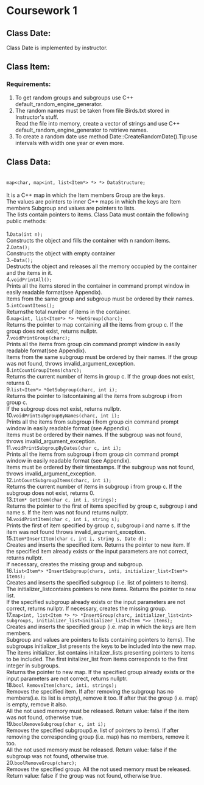 
# Coursework 1

## Class Date:
Class Date is implemented by instructor.

## Class Item:
### Requirements:
1. To get random groups and subgroups use C++ default_random_engine_generator.<br>
2. The random names  must  be  taken  from  file Birds.txt stored in Instructor's stuff.<br>
Read the  file  into memory, create a vector of strings and use C++ default_random_engine_generator to retrieve names.
3. To create a random date use method  Date::CreateRandomDate().Tip:use intervals with width one year or even more.<br>

## Class Data:
<br>`map<char, map<int, list<Item*> *> *> DataStructure;`</br>
<br>It is a C++ map in which the Item members Group are the keys.
<br>The values are pointers to inner C++ maps in which the keys are Item members Subgroup and values are pointers to lists.
<br>The lists contain pointers to items. Class Data must contain the following public methods:</br>
<br>1.`Data(int n);`
<br>Constructs the object and fills the container with n random items.
<br>2.`Data();`
<br>Constructs the object with empty container
<br>3.`~Data();`
<br>Destructs the object and releases all the memory occupied by the container and the items in it.
<br>4.`voidPrintAll();`
<br>Prints all the items stored in the container in command prompt window in easily readable format(see Appendix).
<br>Items from the same group and subgroup must be ordered by their names.
<br>5.`intCountItems();`
<br>Returnsthe total number of items in the container.
<br>6.`map<int, list<Item*> *> *GetGroup(charc);`
<br>Returns the pointer to map containing all the items from group c. If the group does not exist, returns nullptr.
<br>7.`voidPrintGroup(charc);`
<br>Prints all the items from group cin command prompt window in easily readable format(see Appendix). 
<br>Items from the same subgroup must be ordered by their names. If the group was not found, throws invalid_argument_exception.
<br>8.`intCountGroupItems(charc);`
<br>Returns the current number of items in group c. If the group does not exist, returns 0.
<br>9.`list<Item*> *GetSubgroup(charc, int i);`
<br>Returns the pointer to listcontaining all the items from subgroup i from group c.
<br>If the subgroup does not exist, returns nullptr.
<br>10.`voidPrintSubgroupByNames(charc, int i);`
<br>Prints all the items from subgroup i from group cin command prompt window in easily readable format (see Appendix). 
<br>Items must be ordered by their names. If the subgroup was not found, throws invalid_argument_exception.
<br>11.`voidPrintSubgroupByDates(char c, int i);`
<br>Prints all the items from subgroup i from group cin command prompt window in easily readable format (see Appendix). 
<br>Items must be ordered by their timestamps. If the subgroup was not found, throws invalid_argument_exception.
<br>12.`intCountSubgroupItems(charc, int i);`
<br>Returns the current number of items in subgroup i from group c. If the subgroup does not exist, returns 0.
<br>13.`Item* GetItem(char c, int i, strings);`
<br>Returns the pointer to the first of items specified by group c, subgroup i and name s. If the item was not found returns nullptr.
<br>14.`voidPrintItem(char c, int i, string s);`
<br>Prints the first of item specified by group c, subgroup i and name s. If the item was not found throws invalid_argument_exception.
<br>15.`Item*InsertItem(char c, int i, string s, Date d);`
<br>Creates and inserts the specified item. Returns the pointer to new item. If the specified item already exists or the input parameters are not correct, returns nullptr.
<br>If necessary, creates the missing group and subgroup.
<br>16.`list<Item*> *InsertSubgroup(chars, inti, initializer_list<Item*> items);`
<br>Creates and inserts the specified subgroup (i.e. list of pointers to  items). The initializer_listcontains pointers to new items. Returns the pointer to new list. 
<br>If the specified subgroup already exists or the input parameters are not correct, returns nullptr. If necessary, creates the missing group. 
<br>17.`map<int, list<Item *> *> *InsertGroup(charc, initializer_list<int> subgroups, initializer_list<initializer_list<Item *>> items);`
<br>Creates and inserts the specified group (i.e. map in which the keys are Item members. 
<br>Subgroup and values are pointers to lists containing pointers to items). The subgroups initializer_list presents the keys to be included into the new map. 
<br>The items initializer_list contains initalizer_lists presenting pointers to items to be included. The first initalizer_list from items corresponds to the first integer in subgroups.
<br>Returns the pointer to new map. If the specified group already exists or the input parameters are not correct, returns nullptr.
<br>18.`bool RemoveItem(charc, inti, strings);`
<br>Removes the specified item. If after removing the subgroup has no members(i.e. its list is empty), remove it too. If after that the group (i.e. map) is empty, remove it also. 
<br>All the not used memory must be released. Return value: false if the item was not found, otherwise true.
<br>19.`boolRemoveSubgroup(char c, int i);`
<br>Removes the specified subgroup(i.e. list of pointers to items). If after removing the corresponding group (i.e. map) has no members, remove it too. 
<br>All the not used memory must be released. Return value: false if the subgroup was not found, otherwise true.
<br>20.`boolRemoveGroup(charc);`
<br>Removes the specified group. All the not used memory must be released. Return value: false if the group was not found, otherwise true.
